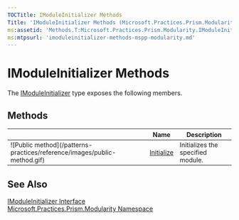 ```yaml
---
TOCTitle: IModuleInitializer Methods
Title: 'IModuleInitializer Methods (Microsoft.Practices.Prism.Modularity)'
ms:assetid: 'Methods.T:Microsoft.Practices.Prism.Modularity.IModuleInitializer'
ms:mtpsurl: 'imoduleinitializer-methods-mspp-modularity.md'
---
```


# IModuleInitializer Methods

The [IModuleInitializer](/patterns-practices/reference/imoduleinitializer-interface-mspp-modularity) type exposes the following members.

## Methods


<table>

<thead>
<tr class="header">
<th> </th>
<th>Name</th>
<th>Description</th>
</tr>
</thead>
<tbody>
<tr class="odd">
<td>![Public method](/patterns-practices/reference/images/public-method.gif)</td>
<td><a href="/patterns-practices/reference/imoduleinitializer-initialize-method-mspp-modularity">Initialize</a></td>
<td><div class="summary">
Initializes the specified module.
</div></td>
</tr>
</tbody>
</table>

## See Also

[IModuleInitializer Interface](/patterns-practices/reference/imoduleinitializer-interface-mspp-modularity)<br/>
[Microsoft.Practices.Prism.Modularity Namespace](/patterns-practices/reference/mspp-modularity-namespace)<br/>